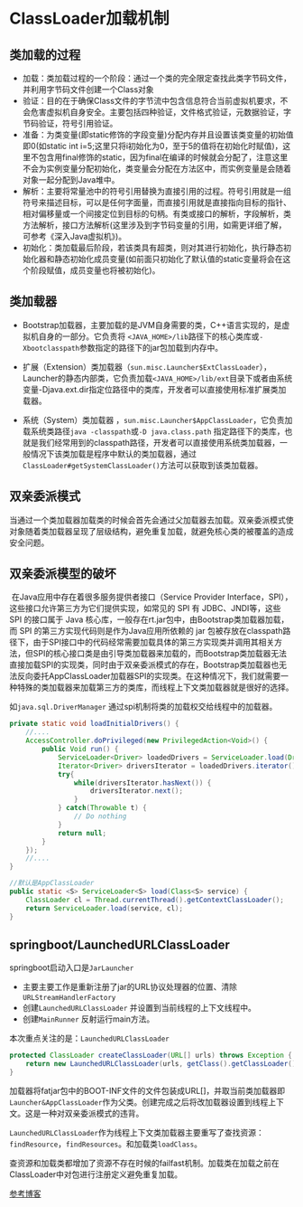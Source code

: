 # ClassLoader加载机制

## 类加载的过程

- 加载：类加载过程的一个阶段：通过一个类的完全限定查找此类字节码文件，并利用字节码文件创建一个Class对象
- 验证：目的在于确保Class文件的字节流中包含信息符合当前虚拟机要求，不会危害虚拟机自身安全。主要包括四种验证，文件格式验证，元数据验证，字节码验证，符号引用验证。
- 准备：为类变量(即static修饰的字段变量)分配内存并且设置该类变量的初始值即0(如static int  i=5;这里只将i初始化为0，至于5的值将在初始化时赋值)，这里不包含用final修饰的static，因为final在编译的时候就会分配了，注意这里不会为实例变量分配初始化，类变量会分配在方法区中，而实例变量是会随着对象一起分配到Java堆中。
- 解析：主要将常量池中的符号引用替换为直接引用的过程。符号引用就是一组符号来描述目标，可以是任何字面量，而直接引用就是直接指向目标的指针、相对偏移量或一个间接定位到目标的句柄。有类或接口的解析，字段解析，类方法解析，接口方法解析(这里涉及到字节码变量的引用，如需更详细了解，可参考《深入Java虚拟机》)。
- 初始化：类加载最后阶段，若该类具有超类，则对其进行初始化，执行静态初始化器和静态初始化成员变量(如前面只初始化了默认值的static变量将会在这个阶段赋值，成员变量也将被初始化)。

## 类加载器

- Bootstrap加载器，主要加载的是JVM自身需要的类，C++语言实现的，是虚拟机自身的一部分。它负责将 `<JAVA_HOME>/lib`路径下的核心类库或`-Xbootclasspath`参数指定的路径下的jar包加载到内存中。

- 扩展（Extension）类加载器（```sun.misc.Launcher$ExtClassLoader```），Launcher的静态内部类，它负责加载`<JAVA_HOME>/lib/ext`目录下或者由系统变量-Djava.ext.dir指定位路径中的类库，开发者可以直接使用标准扩展类加载器。

- 系统（System）类加载器 ，`sun.misc.Launcher$AppClassLoader`，它负责加载系统类路径`java -classpath`或`-D java.class.path` 指定路径下的类库，也就是我们经常用到的classpath路径，开发者可以直接使用系统类加载器，一般情况下该类加载是程序中默认的类加载器，通过`ClassLoader#getSystemClassLoader()`方法可以获取到该类加载器。



## 双亲委派模式

当通过一个类加载器加载类的时候会首先会通过父加载器去加载。双亲委派模式使对象随着类加载器呈现了层级结构，避免重复加载，就避免核心类的被覆盖的造成安全问题。

## 双亲委派模型的破坏

​		在Java应用中存在着很多服务提供者接口（Service Provider Interface，SPI），这些接口允许第三方为它们提供实现，如常见的 SPI 有 JDBC、JNDI等，这些 SPI 的接口属于 Java 核心库，一般存在rt.jar包中，由Bootstrap类加载器加载，而 SPI 的第三方实现代码则是作为Java应用所依赖的 jar 包被存放在classpath路径下，由于SPI接口中的代码经常需要加载具体的第三方实现类并调用其相关方法，但SPI的核心接口类是由引导类加载器来加载的，而Bootstrap类加载器无法直接加载SPI的实现类，同时由于双亲委派模式的存在，Bootstrap类加载器也无法反向委托AppClassLoader加载器SPI的实现类。在这种情况下，我们就需要一种特殊的类加载器来加载第三方的类库，而线程上下文类加载器就是很好的选择。

如``java.sql.DriverManager``  通过spi机制将类的加载权交给线程中的加载器。

```java
private static void loadInitialDrivers() {
    //....
    AccessController.doPrivileged(new PrivilegedAction<Void>() {
        public Void run() {
            ServiceLoader<Driver> loadedDrivers = ServiceLoader.load(Driver.class);
            Iterator<Driver> driversIterator = loadedDrivers.iterator();
            try{
                while(driversIterator.hasNext()) {
                    driversIterator.next();
                }
            } catch(Throwable t) {
                // Do nothing
            }
            return null;
        }
    });
    //....
}

//默认是AppClassLoader
public static <S> ServiceLoader<S> load(Class<S> service) {
    ClassLoader cl = Thread.currentThread().getContextClassLoader();
    return ServiceLoader.load(service, cl);
}
```

## springboot/LaunchedURLClassLoader

springboot启动入口是``JarLauncher``

- 主要主要工作是重新注册了jar的URL协议处理器的位置、清除``URLStreamHandlerFactory``
- 创建`LaunchedURLClassLoader` 并设置到当前线程的上下文线程中。
- 创建`MainRunner` 反射运行main方法。

本次重点关注的是：``LaunchedURLClassLoader``

```java
protected ClassLoader createClassLoader(URL[] urls) throws Exception {
    return new LaunchedURLClassLoader(urls, getClass().getClassLoader());
}
```

​		加载器将fatjar包中的BOOT-INF文件的文件包装成URL[]，并取当前类加载器即`Launcher&AppClassLoader`作为父类。创建完成之后将改加载器设置到线程上下文。这是一种对双亲委派模式的违背。

​		``LaunchedURLClassLoader``作为线程上下文类加载器主要重写了查找资源：`findResource`，`findResources`。和加载类`loadClass`。

​		查资源和加载类都增加了资源不存在时候的failfast机制。加载类在加载之前在ClassLoader中对包进行注册定义避免重复加载。











[参考博客](https://blog.csdn.net/javazejian/article/details/73413292)

